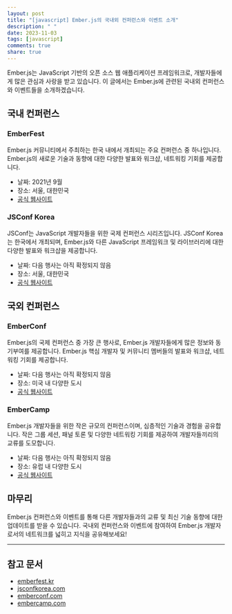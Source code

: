 ```yaml
---
layout: post
title: "[javascript] Ember.js의 국내외 컨퍼런스와 이벤트 소개"
description: " "
date: 2023-11-03
tags: [javascript]
comments: true
share: true
---
```


Ember.js는 JavaScript 기반의 오픈 소스 웹 애플리케이션 프레임워크로, 개발자들에게 많은 관심과 사랑을 받고 있습니다. 이 글에서는 Ember.js에 관련된 국내외 컨퍼런스와 이벤트들을 소개하겠습니다.

## 국내 컨퍼런스

### EmberFest

Ember.js 커뮤니티에서 주최하는 한국 내에서 개최되는 주요 컨퍼런스 중 하나입니다. Ember.js의 새로운 기술과 동향에 대한 다양한 발표와 워크샵, 네트워킹 기회를 제공합니다.

* 날짜: 2021년 9월
* 장소: 서울, 대한민국
* [공식 웹사이트](https://www.emberfest.kr/)

### JSConf Korea

JSConf는 JavaScript 개발자들을 위한 국제 컨퍼런스 시리즈입니다. JSConf Korea는 한국에서 개최되며, Ember.js와 다른 JavaScript 프레임워크 및 라이브러리에 대한 다양한 발표와 워크샵을 제공합니다.

* 날짜: 다음 행사는 아직 확정되지 않음
* 장소: 서울, 대한민국
* [공식 웹사이트](https://jsconfkorea.com/)

## 국외 컨퍼런스

### EmberConf

Ember.js의 국제 컨퍼런스 중 가장 큰 행사로, Ember.js 개발자들에게 많은 정보와 동기부여를 제공합니다. Ember.js 핵심 개발자 및 커뮤니티 멤버들의 발표와 워크샵, 네트워킹 기회를 제공합니다.

* 날짜: 다음 행사는 아직 확정되지 않음
* 장소: 미국 내 다양한 도시
* [공식 웹사이트](https://emberconf.com/)

### EmberCamp

Ember.js 개발자들을 위한 작은 규모의 컨퍼런스이며, 심층적인 기술과 경험을 공유합니다. 작은 그룹 세션, 패널 토론 및 다양한 네트워킹 기회를 제공하여 개발자들끼리의 교류를 도모합니다.

* 날짜: 다음 행사는 아직 확정되지 않음
* 장소: 유럽 내 다양한 도시
* [공식 웹사이트](https://embercamp.com/)

## 마무리

Ember.js 컨퍼런스와 이벤트를 통해 다른 개발자들과의 교류 및 최신 기술 동향에 대한 업데이트를 받을 수 있습니다. 국내외 컨퍼런스와 이벤트에 참여하여 Ember.js 개발자로서의 네트워크를 넓히고 지식을 공유해보세요!

---

## 참고 문서

* [emberfest.kr](https://www.emberfest.kr/)
* [jsconfkorea.com](https://jsconfkorea.com/)
* [emberconf.com](https://emberconf.com/)
* [embercamp.com](https://embercamp.com/)
